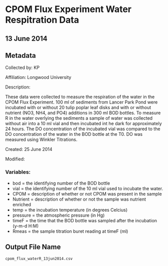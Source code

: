 # CPOM Flux Experiment Water Respitration Data

## 13 June 2014

## Metadata

Collected by: KP 

Affiliation: Longwood University

Description: 

These data were collected to measure the respiration of the water in the CPOM Flux Experiment. 100 ml of sediments from Lancer Park Pond were incubated with or without 20 tulip poplar leaf disks and with or without nutrient (NO3, NH4, and PO4) additions in 300 ml BOD bottles. To measure R in the water overlying the sediments a sample of water was collected without air into a 10 ml vial and then incubated int he dark for approximately 24 hours. The DO concentration of the incubated vial was compared to the DO concentration of the water in the BOD bottle at the T0.  DO was measured using Winkler Titrations.

Created: 25 June 2014

Modified:

### Variables:

* bod = the identifying number of the BOD bottle
* vial = the identifying number of the 10 ml vial used to incubate the water.
* CPOM = description of whether or not CPOM was present in the sample
* Nutrient = description of whether or not the sample was nutrient enriched
* temp = the incubation temperature (in degrees Celcius)
* pressure = the atmospheric pressure (in Hg)
* timeF = the time that the BOD bottle was sampled after the incubation (y-m-d H:M) 
* Rmeas = the sample titration buret reading at timeF (ml)

## Output File Name

    cpom_flux_waterR_13jun2014.csv
